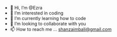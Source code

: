 - 👋 Hi, I’m @Ezra
- 👀 I’m interested in coding
- 🌱 I’m currently learning how to code
- 💞️ I’m looking to collaborate with you
- 📫 How to reach me ... shanzaimbali@gmail.com

<!---
Ezra-1922/Ezra-1922 is a ✨ special ✨ repository because its `README.md` (this file) appears on your GitHub profile.
You can click the Preview link to take a look at your changes.
--->

